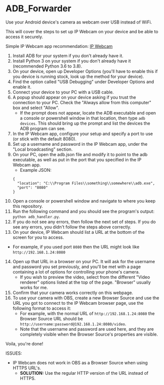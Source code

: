 # ADB_Forwarder
Use your Android device's camera as webcam over USB instead of WiFi.

This will cover the steps to set up IP Webcam on your device and be able to
access it securely.

Simple IP Webcam app recommendation: [IP Webcam](https://play.google.com/store/apps/details?id=com.pas.webcam)

1. Install ADB for your system if you don't already have it.
2. Install Python 3 on your system if you don't already have it
(recommended Python 3.6 to 3.8).
3. On your device, open up Developer Options (you'll have to enable this if you
device is running stock, look up the method for your device).
4. Find the option called "USB Debugging" under Developer Options and enable it.
5. Connect your device to your PC with a USB cable.
6. A popup should appear on your device asking if you trust the connection to
your PC. Check the "Always allow from this computer" box and select "Allow".
    - If the prompt does not appear, locate the ADB executable and open a console
    or powershell window in that location, then type `adb devices`.
    This should bring up the prompt and list the devices the ADB program can see.
7. In the IP Webcam app, configure your setup and specify a port to use (or
  stick with the default 8080).
8. Set up a username and password in the IP Webcam app, under the
"Local broadcasting" section.
9. On your PC, open the adb.json file and modify it to point to the adb
executable, as well as put in the port that you specified in the IP Webcam app.
    - Example JSON:
    ```
    {
      "location": "C:\\Program Files\\something\\somewhere\\adb.exe",
      "port": "8080"
    }
    ```
10. Open a console or powershell window and navigate to where you keep this
repository.
11. Run the following command and you should see the program's output:
`python adb_handler.py`.
12. If you do not see any errors, then follow the next set of steps.
If you do see any errors, you didn't follow the steps above correctly.
13. On your device, IP Webcam should list a URL at the bottom of the screen for
you to access.
   - For example, if you used port `8080` then the URL might look like
   `http://192.168.1.24:8080`
14. Open up that URL in a browser on your PC. It will ask for the username and
password you set previously, and you'll be met with a page containing a lot of
options for controlling your phone's camera.
    - If you wish to preview the video, select from the different "Video renderer"
    options listed at the top of the page. "Browser" usually works for me.
15. Confirm that your camera works correctly on this webpage.
16. To use your camera with OBS, create a new Browser Source and use the URL
you got to connect to the IP Webcam browser page, use the following format to
access it:
    - For example, with the normal URL of `http://192.168.1.24:8080` the Browser
    Source URL should be `http://username:password@192.168.1.24:8080/video`.
    - Note that the username and password are used here, and they are completely
    visible when the Browser Source's properties are visible.

Voila, you're done!

ISSUES:
  * IP Webcam does not work in OBS as a Browser Source when using HTTPS URL's.
    * __SOLUTION:__ Use the regular HTTP version of the URL instead of HTTPS.
